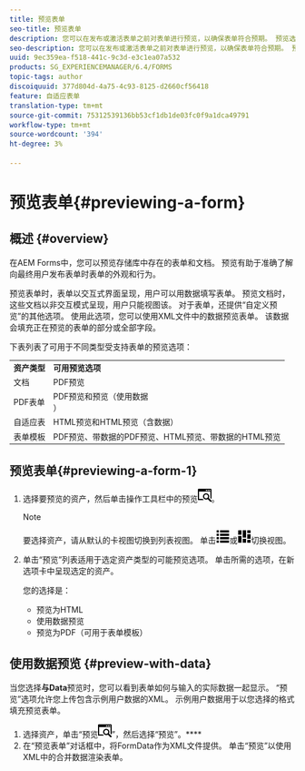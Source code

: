 ```yaml
---
title: 预览表单
seo-title: 预览表单
description: 您可以在发布或激活表单之前对表单进行预览，以确保表单符合预期。 预览选项可能因支持的表单类型而异。
seo-description: 您可以在发布或激活表单之前对表单进行预览，以确保表单符合预期。 预览选项可能因支持的表单类型而异。
uuid: 9ec359ea-f518-441c-9c3d-e3c1ea07a532
products: SG_EXPERIENCEMANAGER/6.4/FORMS
topic-tags: author
discoiquuid: 377d804d-4a75-4c93-8125-d2660cf56418
feature: 自适应表单
translation-type: tm+mt
source-git-commit: 75312539136bb53cf1db1de03fc0f9a1dca49791
workflow-type: tm+mt
source-wordcount: '394'
ht-degree: 3%

---
```



# 预览表单{#previewing-a-form}

## 概述 {#overview}

在AEM Forms中，您可以预览存储库中存在的表单和文档。 预览有助于准确了解向最终用户发布表单时表单的外观和行为。

预览表单时，表单以交互式界面呈现，用户可以用数据填写表单。 预览文档时，这些文档以非交互模式呈现，用户只能视图该。 对于表单，还提供“自定义预览”的其他选项。 使用此选项，您可以使用XML文件中的数据预览表单。 该数据会填充正在预览的表单的部分或全部字段。

下表列表了可用于不同类型受支持表单的预览选项：

<table> 
 <tbody>
  <tr>
   <td><strong>资产类型</strong><br /> </td> 
   <td><strong>可用预览选项</strong><br /> </td> 
  </tr>
  <tr>
   <td>文档</td> 
   <td>PDF预览</td> 
  </tr>
  <tr>
   <td>PDF表单</td> 
   <td>PDF预览和预览（使用数据<br />） </td> 
  </tr>
  <tr>
   <td>自适应表</td> 
   <td>HTML预览和HTML预览（含数据）</td> 
  </tr>
  <tr>
   <td>表单模板</td> 
   <td>PDF预览、带数据的PDF预览、HTML预览、带数据的HTML预览<br /> </td> 
  </tr>
 </tbody>
</table>

## 预览表单{#previewing-a-form-1}

1. 选择要预览的资产，然后单击操作工具栏中的预览![aem6forms_预览](assets/aem6forms_preview.png)。

   >[!NOTE]
   >
   >要选择资产，请从默认的卡视图切换到列表视图。 单击![aem6forms_viewlist](assets/aem6forms_viewlist.png)或![aem6forms_viewcard](assets/aem6forms_viewcard.png)切换视图。

1. 单击“预览”列表适用于选定资产类型的可能预览选项。 单击所需的选项，在新选项卡中呈现选定的资产。

   您的选择是：

   * 预览为HTML
   * 使用数据预览
   * 预览为PDF（可用于表单模板）

## 使用数据预览 {#preview-with-data}

当您选择&#x200B;**与Data**&#x200B;预览时，您可以看到表单如何与输入的实际数据一起显示。 “预览”选项允许您上传包含示例用户数据的XML。 示例用户数据用于以您选择的格式填充预览表单。

1. 选择资产，单击“预览![aem6forms_预览](assets/aem6forms_preview.png)”，然后选择“预览”。****
1. 在“预览表单”对话框中，将FormData作为XML文件提供。 单击“预览”以使用XML中的合并数据渲染表单。

